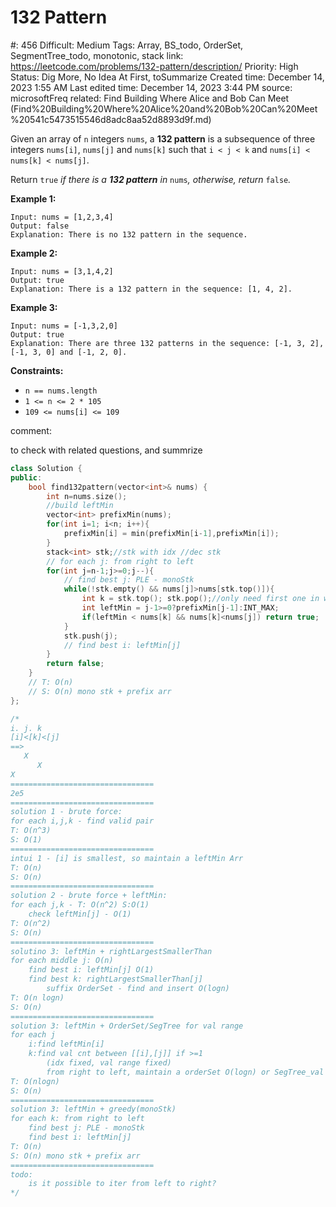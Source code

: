# 132 Pattern

#: 456
Difficult: Medium
Tags: Array, BS_todo, OrderSet, SegmentTree_todo, monotonic, stack
link: https://leetcode.com/problems/132-pattern/description/
Priority: High
Status: Dig More, No Idea At First, toSummarize
Created time: December 14, 2023 1:55 AM
Last edited time: December 14, 2023 3:44 PM
source: microsoftFreq
related: Find Building Where Alice and Bob Can Meet (Find%20Building%20Where%20Alice%20and%20Bob%20Can%20Meet%20541c5473515546d8adc8aa52d8893d9f.md)

Given an array of `n` integers `nums`, a **132 pattern** is a subsequence of three integers `nums[i]`, `nums[j]` and `nums[k]` such that `i < j < k` and `nums[i] < nums[k] < nums[j]`.

Return `true` *if there is a **132 pattern** in* `nums`*, otherwise, return* `false`*.*

**Example 1:**

```
Input: nums = [1,2,3,4]
Output: false
Explanation: There is no 132 pattern in the sequence.

```

**Example 2:**

```
Input: nums = [3,1,4,2]
Output: true
Explanation: There is a 132 pattern in the sequence: [1, 4, 2].

```

**Example 3:**

```
Input: nums = [-1,3,2,0]
Output: true
Explanation: There are three 132 patterns in the sequence: [-1, 3, 2], [-1, 3, 0] and [-1, 2, 0].

```

**Constraints:**

- `n == nums.length`
- `1 <= n <= 2 * 105`
- `109 <= nums[i] <= 109`

comment:

to check with related questions, and summrize

```cpp
class Solution {
public:
    bool find132pattern(vector<int>& nums) {
        int n=nums.size();
        //build leftMin
        vector<int> prefixMin(nums);
        for(int i=1; i<n; i++){
            prefixMin[i] = min(prefixMin[i-1],prefixMin[i]);
        }
        stack<int> stk;//stk with idx //dec stk
        // for each j: from right to left
        for(int j=n-1;j>=0;j--){
            // find best j: PLE - monoStk
            while(!stk.empty() && nums[j]>nums[stk.top()]){
                int k = stk.top(); stk.pop();//only need first one in while loop
                int leftMin = j-1>=0?prefixMin[j-1]:INT_MAX;
                if(leftMin < nums[k] && nums[k]<nums[j]) return true;
            }
            stk.push(j);
            // find best i: leftMin[j]
        }
        return false;
    }
    // T: O(n)
    // S: O(n) mono stk + prefix arr
};

/*
i. j. k
[i]<[k]<[j]
==>
   X  
      X
X    
================================
2e5
================================
solution 1 - brute force:
for each i,j,k - find valid pair
T: O(n^3)
S: O(1)
================================
intui 1 - [i] is smallest, so maintain a leftMin Arr
T: O(n)
S: O(n)
================================
solution 2 - brute force + leftMin:
for each j,k - T: O(n^2) S:O(1)
    check leftMin[j] - O(1)
T: O(n^2)
S: O(n)
================================
solutino 3: leftMin + rightLargestSmallerThan
for each middle j: O(n)
    find best i: leftMin[j] O(1)
    find best k: rightLargestSmallerThan[j]
        suffix OrderSet - find and insert O(logn)
T: O(n logn)
S: O(n)
================================
solution 3: leftMin + OrderSet/SegTree for val range
for each j 
    i:find leftMin[i]
    k:find val cnt between [[i],[j]] if >=1
        (idx fixed, val range fixed)
        from right to left, maintain a orderSet O(logn) or SegTree_val
T: O(nlogn)
S: O(n)
================================
solution 3: leftMin + greedy(monoStk)
for each k: from right to left
    find best j: PLE - monoStk
    find best i: leftMin[j]
T: O(n)
S: O(n) mono stk + prefix arr
================================
todo:
    is it possible to iter from left to right?
*/
```
